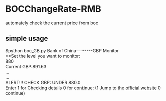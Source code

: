 # BOCChangeRate-RMB
automately check the current price from boc

## simple usage



$python boc_GB.py
Bank of China--------GBP Monitor<br>
**Set the level you want to monitor:<br>
880<br>
Current GBP:891.63<br>
...<br>
...<br>
ALERT!!! CHECK GBP: UNDER 880.0<br>
Enter 1 for Checking details 0 for continue:
(1 Jump to the [official website](https://www.boc.cn/sourcedb/whpj/) 0 continue)
